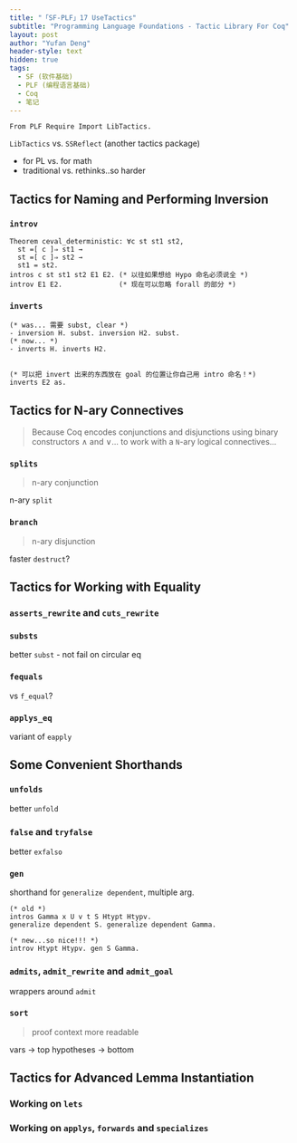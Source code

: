 ```yaml
---
title: "「SF-PLF」17 UseTactics"
subtitle: "Programming Language Foundations - Tactic Library For Coq"
layout: post
author: "Yufan Deng"
header-style: text
hidden: true
tags:
  - SF (软件基础)
  - PLF (编程语言基础)
  - Coq
  - 笔记
---
```


```coq
From PLF Require Import LibTactics.
```

`LibTactics`  vs. `SSReflect` (another tactics package)

- for PL      vs. for math
- traditional vs. rethinks..so harder


Tactics for Naming and Performing Inversion
-------------------------------------------

### `introv`

```coq
Theorem ceval_deterministic: ∀c st st1 st2,
  st =[ c ]⇒ st1 →
  st =[ c ]⇒ st2 →
  st1 = st2.
intros c st st1 st2 E1 E2. (* 以往如果想给 Hypo 命名必须说全 *)
introv E1 E2.              (* 现在可以忽略 forall 的部分 *)
```

### `inverts`

```coq
(* was... 需要 subst, clear *)
- inversion H. subst. inversion H2. subst. 
(* now... *)
- inverts H. inverts H2. 


(* 可以把 invert 出来的东西放在 goal 的位置让你自己用 intro 命名！*)
inverts E2 as.
```







Tactics for N-ary Connectives
-----------------------------

> Because Coq encodes conjunctions and disjunctions using binary constructors ∧ and ∨...
> to work with a `N`-ary logical connectives...

### `splits`

> n-ary conjunction

n-ary `split`


### `branch`

> n-ary disjunction

faster `destruct`?






Tactics for Working with Equality
---------------------------------


### `asserts_rewrite` and `cuts_rewrite`


### `substs`

better `subst` - not fail on circular eq


### `fequals`

vs `f_equal`?


### `applys_eq`

variant of `eapply` 





Some Convenient Shorthands
--------------------------


### `unfolds`

better `unfold`


### `false` and `tryfalse`

better `exfalso`


### `gen` 

shorthand for `generalize dependent`, multiple arg.

```coq
(* old *)
intros Gamma x U v t S Htypt Htypv.
generalize dependent S. generalize dependent Gamma.
 
(* new...so nice!!! *)
introv Htypt Htypv. gen S Gamma.
```


### `admits`, `admit_rewrite` and `admit_goal`

wrappers around `admit`


### `sort`

> proof context more readable 

vars       -> top
hypotheses -> bottom







Tactics for Advanced Lemma Instantiation
----------------------------------------


### Working on `lets` 

### Working on `applys`, `forwards` and `specializes`

